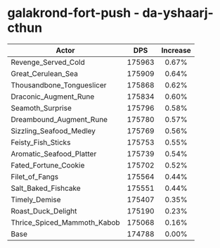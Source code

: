 # galakrond-fort-push - da-yshaarj-cthun
| Actor | DPS | Increase |
|---|:---:|:---:|
|Revenge_Served_Cold|175963|0.67%|
|Great_Cerulean_Sea|175909|0.64%|
|Thousandbone_Tongueslicer|175868|0.62%|
|Draconic_Augment_Rune|175834|0.60%|
|Seamoth_Surprise|175796|0.58%|
|Dreambound_Augment_Rune|175780|0.57%|
|Sizzling_Seafood_Medley|175769|0.56%|
|Feisty_Fish_Sticks|175753|0.55%|
|Aromatic_Seafood_Platter|175739|0.54%|
|Fated_Fortune_Cookie|175702|0.52%|
|Filet_of_Fangs|175564|0.44%|
|Salt_Baked_Fishcake|175551|0.44%|
|Timely_Demise|175407|0.35%|
|Roast_Duck_Delight|175190|0.23%|
|Thrice_Spiced_Mammoth_Kabob|175068|0.16%|
|Base|174788|0.00%|
